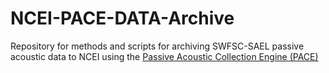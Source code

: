 # NCEI-PACE-DATA-Archive
Repository for methods and scripts for archiving SWFSC-SAEL passive acoustic data to NCEI using the [Passive Acoustic Collection Engine (PACE)](https://github.com/CI-CMG/pace)
